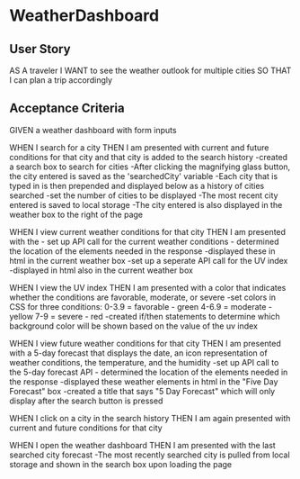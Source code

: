 # WeatherDashboard

## User Story
AS A traveler
I WANT to see the weather outlook for multiple cities
SO THAT I can plan a trip accordingly

## Acceptance Criteria

GIVEN a weather dashboard with form inputs

WHEN I search for a city
THEN I am presented with current and future conditions for that city and that city is added to the search history
    -created a search box to search for cities
    -After clicking the magnifying glass button, the city entered is saved as the 'searchedCity' variable
    -Each city that is typed in is then prepended and displayed below as a history of cities searched
        -set the number of cities to be displayed
    -The most recent city entered is saved to local storage
    -The city entered is also displayed in the weather box to the right of the page
    
WHEN I view current weather conditions for that city
THEN I am presented with the 
    - set up API call for the current weather conditions
    - determined the location of the elements needed in the response
    -displayed these in html in the current weather box
    -set up a seperate API call for the UV index
    -displayed in html also in the current weather box
        
WHEN I view the UV index
THEN I am presented with a color that indicates whether the conditions are favorable, moderate, or severe
    -set colors in CSS for three conditions:
        0-3.9 = favorable - green
        4-6.9 = moderate - yellow
        7-9 = severe - red
    -created if/then statements to determine which background color will be shown based on the value of the uv index

WHEN I view future weather conditions for that city
THEN I am presented with a 5-day forecast that displays the date, an icon representation of weather conditions, the temperature, and the humidity
    -set up API call to the 5-day forecast API 
    - determined the location of the elements needed in the response 
    -displayed these weather elements in html in the "Five Day Forecast" box
    -created a title that says "5 Day Forecast" which will only display after the search button is pressed

WHEN I click on a city in the search history
THEN I am again presented with current and future conditions for that city
    
WHEN I open the weather dashboard
THEN I am presented with the last searched city forecast
    -The most recently searched city is pulled from local storage and shown in the search box upon loading the page
    


